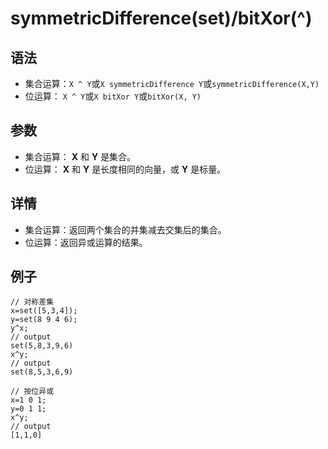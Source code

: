 # symmetricDifference(set)/bitXor(^)

## 语法

* 集合运算：`X ^ Y`或`X symmetricDifference
  Y`或`symmetricDifference(X,Y)`
* 位运算： `X ^ Y`或`X bitXor Y`或`bitXor(X,
  Y)`

## 参数

* 集合运算： **X** 和 **Y** 是集合。
* 位运算： **X** 和 **Y** 是长度相同的向量，或 **Y** 是标量。

## 详情

* 集合运算：返回两个集合的并集减去交集后的集合。
* 位运算：返回异或运算的结果。

## 例子

```
// 对称差集
x=set([5,3,4]);
y=set(8 9 4 6);
y^x;
// output
set(5,8,3,9,6)
x^y;
// output
set(8,5,3,6,9)

// 按位异或
x=1 0 1;
y=0 1 1;
x^y;
// output
[1,1,0]
```

